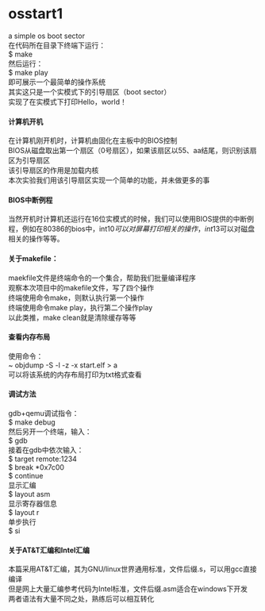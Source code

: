 # osstart1
a simple os boot sector<br>
在代码所在目录下终端下运行：<br>
$ make<br>
然后运行：<br>
$ make play<br>
即可展示一个最简单的操作系统<br>
其实这只是一个实模式下的引导扇区（boot sector）<br>
实现了在实模式下打印Hello，world！<br>

#### 计算机开机
在计算机刚开机时，计算机由固化在主板中的BIOS控制<br>
BIOS从磁盘取出第一个扇区（0号扇区），如果该扇区以55、aa结尾，则识别该扇区为引导扇区<br>
该引导扇区的作用是加载内核<br>
本次实验我们用该引导扇区实现一个简单的功能，并未做更多的事<br>

#### BIOS中断例程
当然开机时计算机还运行在16位实模式的时候，我们可以使用BIOS提供的中断例程，例如在80386的bios中，int$10可以对屏幕打印相关的操作，int$13可以对磁盘相关的操作等等。

#### 关于makefile：
maekfile文件是终端命令的一个集合，帮助我们批量编译程序<br>
观察本次项目中的makefile文件，写了四个操作<br>
终端使用命令make，则默认执行第一个操作<br>
终端使用命令make play，执行第二个操作play<br>
以此类推，make clean就是清除缓存等等<br>

#### 查看内存布局
使用命令：<br>
~ objdump -S -l -z -x start.elf > a<br>
可以将该系统的内存布局打印为txt格式查看<br>

#### 调试方法
gdb+qemu调试指令：<br>
$ make debug<br>
然后另开一个终端，输入：<br>
$ gdb<br>
接着在gdb中依次输入：<br>
$ target remote:1234<br>
$ break *0x7c00<br>
$ continue<br>
显示汇编<br>
$ layout asm<br>
显示寄存器信息<br>
$ layout r<br>
单步执行<br>
$ si<br>

#### 关于AT&T汇编和Intel汇编
本篇采用AT&T汇编，其为GNU/linux世界通用标准，文件后缀.s，可以用gcc直接编译<br>
但是网上大量汇编参考代码为Intel标准，文件后缀.asm适合在windows下开发<br>
两者语法有大量不同之处，熟练后可以相互转化<br>
